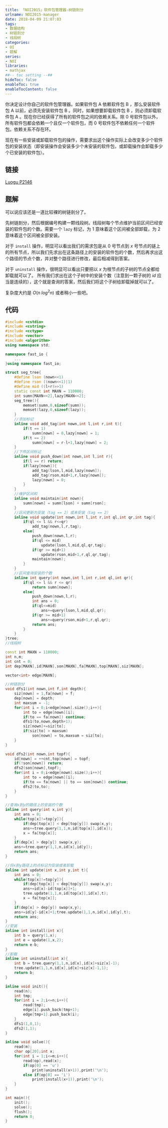 ```yaml
---
title: 「NOI2015」软件包管理器-树链剖分
urlname: NOI2015-manager
date: 2018-04-09 21:07:03
tags:
- 数据结构
- 树链剖分
- 线段树
categories: 
- OI
- 题解
series:
- NOI
libraries:
- mathjax 
##-- toc setting --##
hideToc: false
enableToc: true
enableTocContent: false
---
```




你决定设计你自己的软件包管理器。如果软件包 A 依赖软件包 B ，那么安装软件包 A 以前，必须先安装软件包 B 。同时，如果想要卸载软件包 B ，则必须卸载软件包 A 。现在你已经获得了所有的软件包之间的依赖关系。除 $0$ 号软件包以外，所有软件包都会依赖一个且仅一个软件包，而 $0$ 号软件包不依赖任何一个软件包。依赖关系不存在环。

现在有一些安装或卸载软件包的操作，需要求出这个操作实际上会改变多少个软件包的安装状态（即安装操作会安装多少个未安装的软件包，或卸载操作会卸载多少个已安装的软件包）。

<!--more-->

## 链接

[Luogu P2146](https://www.luogu.org/problemnew/show/P2146)


## 题解

可以说应该还是一道比较裸的树链剖分了。

先树链剖分，然后根据编号构建一颗线段树。线段树每个节点维护当前区间已经安装的软件包的个数。需要一个 `lazy` 标记，为 $1$ 意味着这个区间被全部卸载，为 $2$ 意味着这个区间被全部安装。

对于 `install` 操作，明显可以看出我们的需求包是从 $0$ 号节点到 $x$ 号节点的链上的所有节点，所以我们先求出在这条路径上的安装的软件包的个数，然后再求出这个路径的节点个数，并对整个路径进行修改，最后相减得到答案。

对于 `uninstall` 操作，很明显可以看出只要把以 $x$ 为根节点的子树的节点全都给卸载就可以了。
所有我们求出在这个子树中的安装个数（注意到一颗子树的 $id$ 应当是连续的），这个就是查询的答案，然后我们将这个子树给卸载掉就可以了。

复杂度大约是 $O(n \; log^2{n})$ 或者稍小一些吧。

## 代码



```cpp
#include <cstdio>
#include <cstring>
#include <cctype>
#include <vector>
#include <algorithm>
using namespace std;

namespace fast_io {
    ...
}using namespace fast_io;

struct seg_tree{
    #define lson (nown<<1)
    #define rson ((nown<<1)|1)
    #define mid ((l+r)>>1)
    static const int MAXN = 110000;
    int sumn[MAXN<<2],lazy[MAXN<<2];
    seg_tree(){
        memset(sumn,0,sizeof(sumn));
        memset(lazy,0,sizeof(lazy));
    }
    //添加标记
    inline void add_tag(int nown,int l,int r,int t){
        if(t == 1)
            sumn[nown] = 0,lazy[nown] = 1;
        if(t == 2)
            sumn[nown] = r-l+1,lazy[nown] = 2;
    }
    //下传区间标记
    inline void push_down(int nown,int l,int r){
        if(l == r) return;
        if(lazy[nown]){
            add_tag(lson,l,mid,lazy[nown]);
            add_tag(rson,mid+1,r,lazy[nown]);
            lazy[nown] = 0;
        }
    }
    //维护区间和
    inline void maintain(int nown){
        sumn[nown] = sumn[lson] + sumn[rson];
    }
    //区间更新为安装（tag == 2）或未安装（tag == 2）
    inline void update(int nown,int l,int r,int ql,int qr,int tag){
        if(ql <= l && r<=qr)
            add_tag(nown,l,r,tag);
        else{
            push_down(nown,l,r);
            if(ql <= mid)
                update(lson,l,mid,ql,qr,tag);
            if(qr >= mid+1)
                update(rson,mid+1,r,ql,qr,tag);
            maintain(nown);
        }
    }
    //区间查询安装的个数
    inline int query(int nown,int l,int r,int ql,int qr){
        if(ql <= l && r <= qr)
            return sumn[nown];
        else{
            push_down(nown,l,r);
            int ans = 0;
            if(ql<=mid)
                ans+=query(lson,l,mid,ql,qr);
            if(qr >= mid+1)
                ans+=query(rson,mid+1,r,ql,qr);
            return ans;
        }
    }
}tree;
//线段树

const int MAXN = 110000;
int n,m;
int cnt = 0;
int dep[MAXN],id[MAXN],son[MAXN],fa[MAXN],top[MAXN],siz[MAXN];

vector<int> edge[MAXN];

//树链剖分
void dfs1(int nown,int f,int depth){
    siz[nown] = 1,fa[nown] = f;
    dep[nown] = depth;
    int maxsum = -1;
    for(int i = 0;i<edge[nown].size();i++){
        int to = edge[nown][i];
        if(to == fa[nown]) continue;
        dfs1(to,nown,depth+1);
        siz[nown]+=siz[to];
        if(siz[to] > maxsum)
            son[nown] = to,maxsum = siz[to];
    }
}

void dfs2(int nown,int topf){
    id[nown] = ++cnt,top[nown] = topf;
    if(!son[nown]) return;
    dfs2(son[nown],topf);
    for(int i = 0;i<edge[nown].size();i++){
        int to = edge[nown][i];
        if(to == fa[nown] || to == son[nown]) continue;
        dfs2(to,to);
    }
}

//查询x到y的路径上的安装的个数
inline int query(int x,int y){
    int ans = 0;
    while(top[x]!=top[y]){
        if(dep[top[x]] < dep[top[y]]) swap(x,y);
        ans+=tree.query(1,1,n,id[top[x]],id[x]);
        x = fa[top[x]];
    }
    if(dep[x] > dep[y]) swap(x,y);
    ans+=tree.query(1,1,n,id[x],id[y]);
    return ans;
}

//将x到y路径上的点标记为安装或者卸载
inline int update(int x,int y,int t){
    int ans = 0;
    while(top[x]!=top[y]){
        if(dep[top[x]] < dep[top[y]]) swap(x,y);
        ans+=id[x]-id[top[x]]+1;
        tree.update(1,1,n,id[top[x]],id[x],t);
        x = fa[top[x]];
    }
    if(dep[x] > dep[y]) swap(x,y);
    ans+=id[y]-id[x]+1;tree.update(1,1,n,id[x],id[y],t);
    return ans;
}
//安装
inline int install(int x){
    int b = query(1,x);
    int e = update(1,x,2);
    return e-b;
}
//卸载
inline int uninstall(int x){
    int b = tree.query(1,1,n,id[x],id[x]+siz[x]-1);
    tree.update(1,1,n,id[x],id[x]+siz[x]-1,1);
    return b;
}

inline void init(){
    read(n);
    int tmp;
    for(int i = 2;i<=n;i++){
        read(tmp);
        edge[i].push_back(tmp+1);
        edge[tmp+1].push_back(i);
    }
    dfs1(1,0,1);
    dfs2(1,1);
}

inline void solve(){
    read(m);
    char op[20];int x;
    for(int i = 1;i<=m;i++){
        read(op),read(x);
        if(op[0] == 'u')
            print(uninstall(x+1)),print('\n');
        else if(op[0] == 'i')
            print(install(x+1)),print('\n');
    }
}

int main(){
    init();
    solve();
    flush();
    return 0;
}
```


